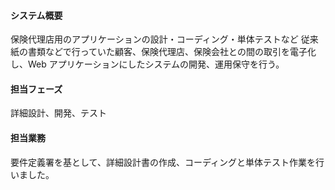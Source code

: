 #### システム概要
保険代理店用のアプリケーションの設計・コーディング・単体テストなど
従来紙の書類などで行っていた顧客、保険代理店、保険会社との間の取引を電子化し、Web アプリケーションにしたシステムの開発、運用保守を行う。

#### 担当フェーズ
詳細設計、開発、テスト

#### 担当業務
要件定義署を基として、詳細設計書の作成、コーディングと単体テスト作業を行いました。

